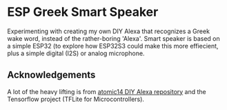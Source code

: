 # ESP Greek Smart Speaker

Experimenting with creating my own DIY Alexa that recognizes a Greek wake word, instead of the rather-boring 'Alexa'. Smart speaker is based on a simple ESP32 (to explore how ESP32S3 could make this more effiecient, plus a simple digital (I2S) or analog microphone. 

## Acknowledgements

A lot of the heavy lifting is from [atomic14 DIY Alexa repository](https://github.com/atomic14/diy-alexa) and the Tensorflow project (TFLite for Microcontrollers).
